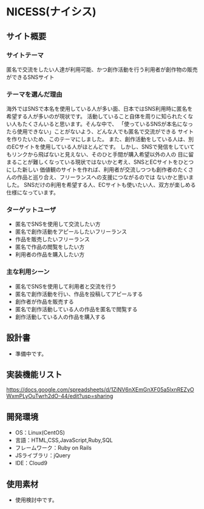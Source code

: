 # NICESS(ナイシス)

## サイト概要
### サイトテーマ
  匿名で交流をしたい人達が利用可能、かつ創作活動を行う利用者が創作物の販売ができるSNSサイト

### テーマを選んだ理由
  海外ではSNSで本名を使用している人が多い面、日本ではSNS利用時に匿名を希望する人が多いのが現状です。
  活動していること自体を周りに知られたくない人もたくさんいると思います。そんな中で、
  「使っているSNSが本名になったら使用できない」ことがないよう、どんな人でも匿名で交流ができる
  サイトを作りたいため、このテーマにしました。
  また、創作活動をしている人は、別のECサイトを使用している人がほとんどです。
  しかし、SNSで発信をしていてもリンクから飛ばないと見えない、そのひと手間が購入希望以外の人の
  目に留まることが難しくなっている現状ではないかと考え、SNSとECサイトをひとつにした新しい
  価値観のサイトを作れば、利用者が交流しつつも創作者のたくさんの作品と巡り合え、フリーランスへの支援につながるのでは
  ないかと思いました。
  SNSだけの利用を希望する人、ECサイトも使いたい人、双方が楽しめる仕様になっています。

### ターゲットユーザ
- 匿名でSNSを使用して交流したい方
- 匿名で創作活動をアピールしたいフリーランス
- 作品を販売したいフリーランス
- 匿名で作品の閲覧をしたい方
- 利用者の作品を購入したい方

### 主な利用シーン
- 匿名でSNSを使用して利用者と交流を行う
- 匿名で創作活動を行い、作品を投稿してアピールする
- 創作者が作品を販売する
- 匿名で創作活動している人の作品を匿名で閲覧する
- 創作活動している人の作品を購入する

## 設計書
- 準備中です。

## 実装機能リスト
  https://docs.google.com/spreadsheets/d/1ZiNV6nXEmGnXF05a5lxnREZyOWxmPLyOuTwrh2dO-44/edit?usp=sharing

## 開発環境
- OS：Linux(CentOS)
- 言語：HTML,CSS,JavaScript,Ruby,SQL
- フレームワーク：Ruby on Rails
- JSライブラリ：jQuery
- IDE：Cloud9

## 使用素材
- 使用検討中です。